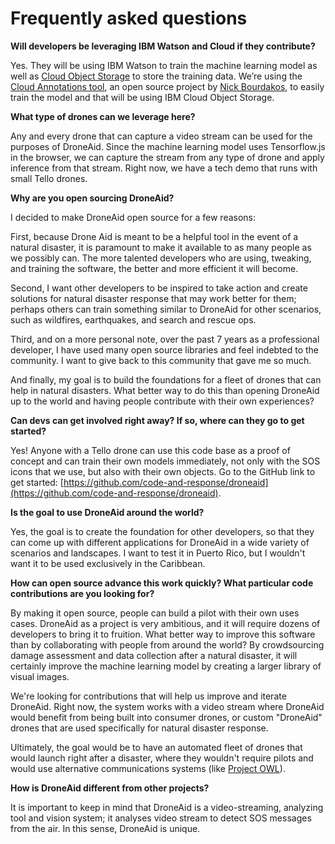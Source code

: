# Frequently asked questions

**Will developers be leveraging IBM Watson and Cloud if they contribute?**

Yes. They will be using IBM Watson to train the machine learning model as well as [Cloud Object Storage](https://cloud.ibm.com/catalog/services/cloud-object-storage) to store the training data. We’re using the [Cloud Annotations tool](https://github.com/cloud-annotations/training), an open source project by [Nick Bourdakos](https://github.com/bourdakos1), to easily train the model and that will be using IBM Cloud Object Storage.

**What type of drones can we leverage here?**

Any and every drone that can capture a video stream can be used for the purposes of DroneAid. Since the machine learning model uses Tensorflow.js in the browser, we can capture the stream from any type of drone and apply inference from that stream. Right now, we have a tech demo that runs with small Tello drones.

**Why are you open sourcing DroneAid?**

I decided to make DroneAid open source for a few reasons:

First, because Drone Aid is meant to be a helpful tool in the event of a natural disaster, it is paramount to make it available to as many people as we possibly can. The more talented developers who are using, tweaking, and training the software, the better and more efficient it will become.

Second, I want other developers to be inspired to take action and create solutions for natural disaster response that may work better for them; perhaps others can train something similar to DroneAid for other scenarios, such as wildfires, earthquakes, and search and rescue ops.

Third, and on a more personal note, over the past 7 years as a professional developer, I have used many open source libraries and feel indebted to the community. I want to give back to this community that gave me so much.

And finally, my goal is to build the foundations for a fleet of drones that can help in natural disasters. What better way to do this than opening DroneAid up to the world and having people contribute with their own experiences?

**Can devs can get involved right away? If so, where can they go to get started?**

Yes! Anyone with a Tello drone can use this code base as a proof of concept and can train their own models immediately, not only with the SOS icons that we use, but also with their own objects. Go to the GitHub link to get started: [https://github.com/code-and-response/droneaid](https://github.com/code-and-response/droneaid).

**Is the goal to use DroneAid around the world?**

Yes, the goal is to create the foundation for other developers, so that they can come up with different applications for DroneAid in a wide variety of scenarios and landscapes. I want to test it in Puerto Rico, but I wouldn't want it to be used exclusively in the Caribbean.

**How can open source advance this work quickly? What particular code contributions are you looking for?**

By making it open source, people can build a pilot with their own uses cases. DroneAid as a project is very ambitious, and it will require dozens of developers to bring it to fruition. What better way to improve this software than by collaborating with people from around the world? By crowdsourcing damage assessment and data collection after a natural disaster, it will certainly improve the machine learning model by creating a larger library of visual images.

We're looking for contributions that will help us improve and iterate DroneAid. Right now, the system works with a video stream where DroneAid would benefit from being built into consumer drones, or custom "DroneAid" drones that are used specifically for natural disaster response.

Ultimately, the goal would be to have an automated fleet of drones that would launch right after a disaster, where they wouldn't require pilots and would use alternative communications systems (like [Project OWL](http://www.project-owl.com/)).

**How is DroneAid different from other projects?**

It is important to keep in mind that DroneAid is a video-streaming, analyzing tool and vision system; it analyses video stream to detect SOS messages from the air. In this sense, DroneAid is unique.
